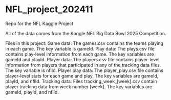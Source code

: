 # NFL_project_202411
Repo for the NFL Kaggle Project

All of the data comes from the Kaggle NFL Big Data Bowl 2025 Competition.

Files in this project:
Game data: The games.csv contains the teams playing in each game. The key variable is gameId.
Play data: The plays.csv file contains play-level information from each game. The key variables are gameId and playId.
Player data: The players.csv file contains player-level information from players that participated in any of the tracking data files. The key variable is nflId.
Player play data: The player_play.csv file contains player-level stats for each game and play. The key variables are gameId, playId, and nflId.
Tracking data: Files tracking_week_[week].csv contain player tracking data from week number [week]. The key variables are gameId, playId, and nflId.
